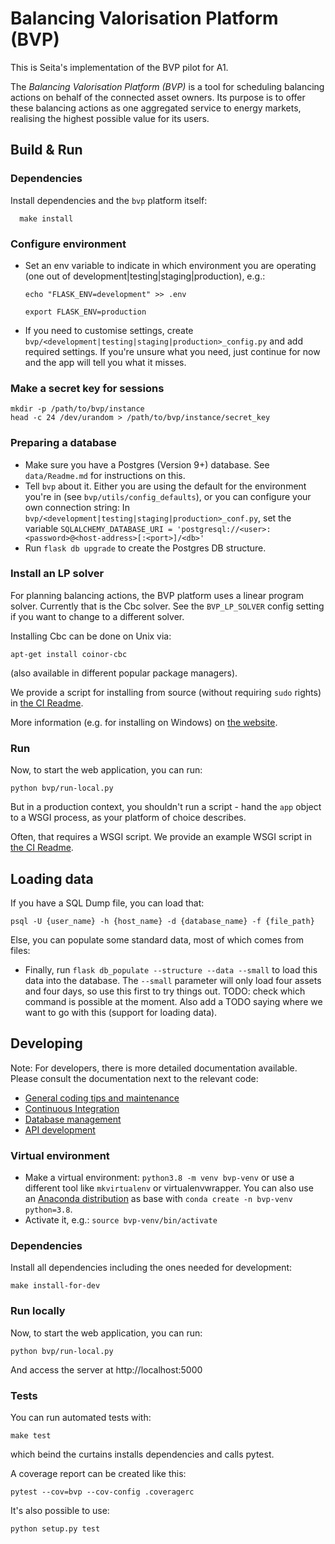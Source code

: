 # Balancing Valorisation Platform (BVP)

This is Seita's implementation of the BVP pilot for A1.

The *Balancing Valorisation Platform (BVP)* is a tool for scheduling balancing actions on behalf of the connected asset owners.
Its purpose is to offer these balancing actions as one aggregated service to energy markets, realising the highest possible value for its users.


## Build & Run


### Dependencies

Install dependencies and the `bvp` platform itself:

      make install

### Configure environment

* Set an env variable to indicate in which environment you are operating (one out of development|testing|staging|production), e.g.:

    `echo "FLASK_ENV=development" >> .env`

    `export FLASK_ENV=production`
* If you need to customise settings, create `bvp/<development|testing|staging|production>_config.py` and add required settings.
  If you're unsure what you need, just continue for now and the app will tell you what it misses.

### Make a secret key for sessions

    mkdir -p /path/to/bvp/instance
    head -c 24 /dev/urandom > /path/to/bvp/instance/secret_key

### Preparing a database

* Make sure you have a Postgres (Version 9+) database. See `data/Readme.md` for instructions on this.
* Tell `bvp` about it. Either you are using the default for the environment you're in (see `bvp/utils/config_defaults`),
   or you can configure your own connection string: In `bvp/<development|testing|staging|production>_conf.py`,
  set the variable `SQLALCHEMY_DATABASE_URI = 'postgresql://<user>:<password>@<host-address>[:<port>]/<db>'`
* Run `flask db upgrade` to create the Postgres DB structure.

### Install an LP solver

For planning balancing actions, the BVP platform uses a linear program solver. Currently that is the Cbc solver. See the `BVP_LP_SOLVER` config setting if you want to change to a different solver.

Installing Cbc can be done on Unix via:

    apt-get install coinor-cbc
    
(also available in different popular package managers).

We provide a script for installing from source (without requiring `sudo` rights) in [the CI Readme](ci/Readme.md).

More information (e.g. for installing on Windows) on [the website](https://projects.coin-or.org/Cbc).


### Run

Now, to start the web application, you can run:

    python bvp/run-local.py

But in a production context, you shouldn't run a script - hand the `app` object to a WSGI process, as your platform of choice describes.

Often, that requires a WSGI script. We provide an example WSGI script in [the CI Readme](ci/Readme.md).


## Loading data

If you have a SQL Dump file, you can load that:

    psql -U {user_name} -h {host_name} -d {database_name} -f {file_path}

Else, you can populate some standard data, most of which comes from files:

* Finally, run `flask db_populate --structure --data --small` to load this data into the database.
  The `--small` parameter will only load four assets and four days, so use this first to try things out. TODO: check which command is possible at the moment. Also add a TODO saying where we want to go with this (support for loading data).


## Developing

Note: For developers, there is more detailed documentation available. Please consult the documentation next to the relevant code:

* [General coding tips and maintenance](bvp/README.md)
* [Continuous Integration](ci/README.md)
* [Database management](bvp/data/Readme.md)
* [API development](bvp/api/Readme.md)


### Virtual environment

* Make a virtual environment: `python3.8 -m venv bvp-venv` or use a different tool like `mkvirtualenv` or virtualenvwrapper. You can also use
  an [Anaconda distribution](https://conda.io/docs/user-guide/tasks/manage-environments.html) as base with `conda create -n bvp-venv python=3.8`.
* Activate it, e.g.: `source bvp-venv/bin/activate`


### Dependencies

Install all dependencies including the ones needed for development:

    make install-for-dev

### Run locally

Now, to start the web application, you can run:

    python bvp/run-local.py

And access the server at http://localhost:5000


### Tests

You can run automated tests with:

    make test

which beind the curtains installs dependencies and calls pytest.

A coverage report can be created like this:

    pytest --cov=bvp --cov-config .coveragerc

It's also possible to use:

    python setup.py test
